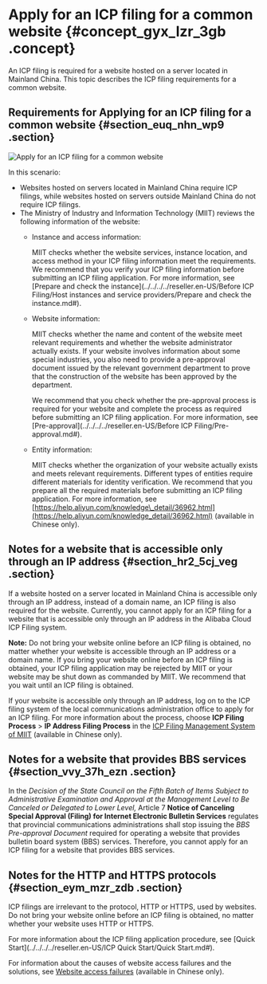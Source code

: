 # Apply for an ICP filing for a common website {#concept_gyx_lzr_3gb .concept}

An ICP filing is required for a website hosted on a server located in Mainland China. This topic describes the ICP filing requirements for a common website.

## Requirements for Applying for an ICP filing for a common website {#section_euq_nhn_wp9 .section}

![Apply for an ICP filing for a common website](http://static-aliyun-doc.oss-cn-hangzhou.aliyuncs.com/assets/img/88723/156749310252276_en-US.png)

In this scenario:

-   Websites hosted on servers located in Mainland China require ICP filings, while websites hosted on servers outside Mainland China do not require ICP filings.
-   The Ministry of Industry and Information Technology \(MIIT\) reviews the following information of the website:
    -   Instance and access information:

        MIIT checks whether the website services, instance location, and access method in your ICP filing information meet the requirements. We recommend that you verify your ICP filing information before submitting an ICP filing application. For more information, see [Prepare and check the instance](../../../../reseller.en-US/Before ICP Filing/Host instances and service providers/Prepare and check the instance.md#).

    -   Website information:

        MIIT checks whether the name and content of the website meet relevant requirements and whether the website administrator actually exists. If your website involves information about some special industries, you also need to provide a pre-approval document issued by the relevant government department to prove that the construction of the website has been approved by the department.

        We recommend that you check whether the pre-approval process is required for your website and complete the process as required before submitting an ICP filing application. For more information, see [Pre-approval](../../../../reseller.en-US/Before ICP Filing/Pre-approval.md#).

    -   Entity information:

        MIIT checks whether the organization of your website actually exists and meets relevant requirements. Different types of entities require different materials for identity verification. We recommend that you prepare all the required materials before submitting an ICP filing application. For more information, see [https://help.aliyun.com/knowledge\_detail/36962.html](https://help.aliyun.com/knowledge_detail/36962.html) \(available in Chinese only\).


## Notes for a website that is accessible only through an IP address {#section_hr2_5cj_veg .section}

If a website hosted on a server located in Mainland China is accessible only through an IP address, instead of a domain name, an ICP filing is also required for the website. Currently, you cannot apply for an ICP filing for a website that is accessible only through an IP address in the Alibaba Cloud ICP Filing system.

**Note:** Do not bring your website online before an ICP filing is obtained, no matter whether your website is accessible through an IP address or a domain name. If you bring your website online before an ICP filing is obtained, your ICP filing application may be rejected by MIIT or your website may be shut down as commanded by MIIT. We recommend that you wait until an ICP filing is obtained.

If your website is accessible only through an IP address, log on to the ICP filing system of the local communications administration office to apply for an ICP filing. For more information about the process, choose **ICP Filing Process** \> **IP Address Filing Process** in the [ICP Filing Management System of MIIT](http://www.beian.miit.gov.cn) \(available in Chinese only\).

## Notes for a website that provides BBS services {#section_vvy_37h_ezn .section}

In the *Decision of the State Council on the Fifth Batch of Items Subject to Administrative Examination and Approval at the Management Level to Be Canceled or Delegated to Lower Level,* Article 7 **Notice of Canceling Special Approval \(Filing\) for Internet Electronic Bulletin Services** regulates that provincial communications administrations shall stop issuing the *BBS Pre-approval Document* required for operating a website that provides bulletin board system \(BBS\) services. Therefore, you cannot apply for an ICP filing for a website that provides BBS services.

## Notes for the HTTP and HTTPS protocols {#section_eym_mzr_zdb .section}

ICP filings are irrelevant to the protocol, HTTP or HTTPS, used by websites. Do not bring your website online before an ICP filing is obtained, no matter whether your website uses HTTP or HTTPS.

For more information about the ICP filing application procedure, see [Quick Start](../../../../reseller.en-US/ICP Quick Start/Quick Start.md#).

For information about the causes of website access failures and the solutions, see [Website access failures](https://help.aliyun.com/knowledge_detail/36898.html) \(available in Chinese only\).

